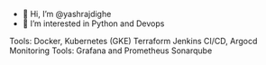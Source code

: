 - 👋 Hi, I’m @yashrajdighe
- 👀 I’m interested in Python and Devops


Tools:
Docker, Kubernetes (GKE)
Terraform
Jenkins CI/CD, Argocd
Monitoring Tools: Grafana and Prometheus
Sonarqube


<!---
yashrajdighe/yashrajdighe is a ✨ special ✨ repository because its `README.md` (this file) appears on your GitHub profile.
You can click the Preview link to take a look at your changes.
--->
